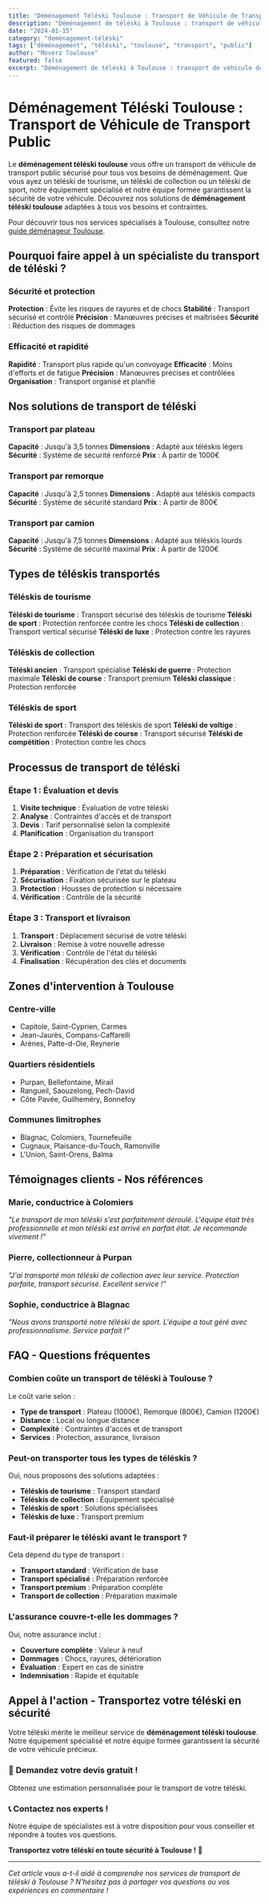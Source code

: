 ```yaml
---
title: "Déménagement Téléski Toulouse : Transport de Véhicule de Transport Public"
description: "Déménagement de téléski à Toulouse : transport de véhicule de transport public. Équipement spécialisé, équipe formée, assurance complète. Devis gratuit."
date: "2024-01-15"
category: "deménagement-téléski"
tags: ["déménagement", "téléski", "toulouse", "transport", "public"]
author: "Moverz Toulouse"
featured: false
excerpt: "Déménagement de téléski à Toulouse : transport de véhicule de transport public. Équipement spécialisé, équipe formée, assurance complète."
---
```


# Déménagement Téléski Toulouse : Transport de Véhicule de Transport Public

Le **déménagement téléski toulouse** vous offre un transport de véhicule de transport public sécurisé pour tous vos besoins de déménagement. Que vous ayez un téléski de tourisme, un téléski de collection ou un téléski de sport, notre équipement spécialisé et notre équipe formée garantissent la sécurité de votre véhicule. Découvrez nos solutions de **déménagement téléski toulouse** adaptées à tous vos besoins et contraintes.

Pour découvrir tous nos services spécialisés à Toulouse, consultez notre [guide déménageur Toulouse](/blog/demenageur-toulouse).

## Pourquoi faire appel à un spécialiste du transport de téléski ?

### Sécurité et protection

**Protection** : Évite les risques de rayures et de chocs
**Stabilité** : Transport sécurisé et contrôlé
**Précision** : Manœuvres précises et maîtrisées
**Sécurité** : Réduction des risques de dommages

### Efficacité et rapidité

**Rapidité** : Transport plus rapide qu'un convoyage
**Efficacité** : Moins d'efforts et de fatigue
**Précision** : Manœuvres précises et contrôlées
**Organisation** : Transport organisé et planifié

## Nos solutions de transport de téléski

### Transport par plateau

**Capacité** : Jusqu'à 3,5 tonnes
**Dimensions** : Adapté aux téléskis légers
**Sécurité** : Système de sécurité renforcé
**Prix** : À partir de 1000€

### Transport par remorque

**Capacité** : Jusqu'à 2,5 tonnes
**Dimensions** : Adapté aux téléskis compacts
**Sécurité** : Système de sécurité standard
**Prix** : À partir de 800€

### Transport par camion

**Capacité** : Jusqu'à 7,5 tonnes
**Dimensions** : Adapté aux téléskis lourds
**Sécurité** : Système de sécurité maximal
**Prix** : À partir de 1200€

## Types de téléskis transportés

### Téléskis de tourisme

**Téléski de tourisme** : Transport sécurisé des téléskis de tourisme
**Téléski de sport** : Protection renforcée contre les chocs
**Téléski de collection** : Transport vertical sécurisé
**Téléski de luxe** : Protection contre les rayures

### Téléskis de collection

**Téléski ancien** : Transport spécialisé
**Téléski de guerre** : Protection maximale
**Téléski de course** : Transport premium
**Téléski classique** : Protection renforcée

### Téléskis de sport

**Téléski de sport** : Transport des téléskis de sport
**Téléski de voltige** : Protection renforcée
**Téléski de course** : Transport sécurisé
**Téléski de compétition** : Protection contre les chocs

## Processus de transport de téléski

### Étape 1 : Évaluation et devis

1. **Visite technique** : Évaluation de votre téléski
2. **Analyse** : Contraintes d'accès et de transport
3. **Devis** : Tarif personnalisé selon la complexité
4. **Planification** : Organisation du transport

### Étape 2 : Préparation et sécurisation

1. **Préparation** : Vérification de l'état du téléski
2. **Sécurisation** : Fixation sécurisée sur le plateau
3. **Protection** : Housses de protection si nécessaire
4. **Vérification** : Contrôle de la sécurité

### Étape 3 : Transport et livraison

1. **Transport** : Déplacement sécurisé de votre téléski
2. **Livraison** : Remise à votre nouvelle adresse
3. **Vérification** : Contrôle de l'état du téléski
4. **Finalisation** : Récupération des clés et documents

## Zones d'intervention à Toulouse

### Centre-ville
- Capitole, Saint-Cyprien, Carmes
- Jean-Jaurès, Compans-Caffarelli
- Arènes, Patte-d-Oie, Reynerie

### Quartiers résidentiels
- Purpan, Bellefontaine, Mirail
- Rangueil, Saouzelong, Pech-David
- Côte Pavée, Guilheméry, Bonnefoy

### Communes limitrophes
- Blagnac, Colomiers, Tournefeuille
- Cugnaux, Plaisance-du-Touch, Ramonville
- L'Union, Saint-Orens, Balma

## Témoignages clients - Nos références

### Marie, conductrice à Colomiers
*"Le transport de mon téléski s'est parfaitement déroulé. L'équipe était très professionnelle et mon téléski est arrivé en parfait état. Je recommande vivement !"*

### Pierre, collectionneur à Purpan
*"J'ai transporté mon téléski de collection avec leur service. Protection parfaite, transport sécurisé. Excellent service !"*

### Sophie, conductrice à Blagnac
*"Nous avons transporté notre téléski de sport. L'équipe a tout géré avec professionnalisme. Service parfait !"*

## FAQ - Questions fréquentes

### Combien coûte un transport de téléski à Toulouse ?

Le coût varie selon :
- **Type de transport** : Plateau (1000€), Remorque (800€), Camion (1200€)
- **Distance** : Local ou longue distance
- **Complexité** : Contraintes d'accès et de transport
- **Services** : Protection, assurance, livraison

### Peut-on transporter tous les types de téléskis ?

Oui, nous proposons des solutions adaptées :
- **Téléskis de tourisme** : Transport standard
- **Téléskis de collection** : Équipement spécialisé
- **Téléskis de sport** : Solutions spécialisées
- **Téléskis de luxe** : Transport premium

### Faut-il préparer le téléski avant le transport ?

Cela dépend du type de transport :
- **Transport standard** : Vérification de base
- **Transport spécialisé** : Préparation renforcée
- **Transport premium** : Préparation complète
- **Transport de collection** : Préparation maximale

### L'assurance couvre-t-elle les dommages ?

Oui, notre assurance inclut :
- **Couverture complète** : Valeur à neuf
- **Dommages** : Chocs, rayures, détérioration
- **Évaluation** : Expert en cas de sinistre
- **Indemnisation** : Rapide et équitable

## Appel à l'action - Transportez votre téléski en sécurité

Votre téléski mérite le meilleur service de **déménagement téléski toulouse**. Notre équipement spécialisé et notre équipe formée garantissent la sécurité de votre véhicule précieux.

### 🎿 **Demandez votre devis gratuit !**

Obtenez une estimation personnalisée pour le transport de votre téléski.

### 📞 **Contactez nos experts !**

Notre équipe de spécialistes est à votre disposition pour vous conseiller et répondre à toutes vos questions.

**Transportez votre téléski en toute sécurité à Toulouse !** 🚚

---

*Cet article vous a-t-il aidé à comprendre nos services de transport de téléski à Toulouse ? N'hésitez pas à partager vos questions ou vos expériences en commentaire !*

